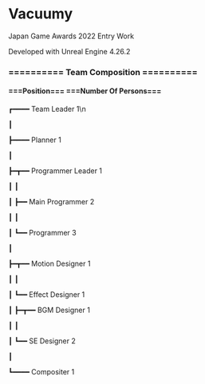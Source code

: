 # Vacuumy

Japan Game Awards 2022 Entry Work

Developed with Unreal Engine 4.26.2

### ========== Team Composition ==========

####       ===Position===     ===Number Of Persons===
      
┏━━━━ Team Leader                   1\n

┃

┣━━━━ Planner                       1

┃

┣━┳━━ Programmer Leader             1

┃ ┃

┃ ┣━━ Main Programmer               2

┃ ┃

┃ ┗━━ Programmer                    3

┃

┣━┳━━ Motion Designer               1

┃ ┃

┃ ┗━━ Effect Designer               1

┃
┣━┳━━ BGM Designer                  1

┃ ┃

┃ ┗━━ SE Designer                   2

┃

┗━━━━ Compositer                    1
